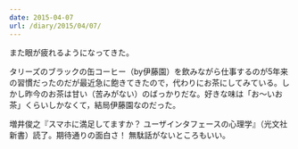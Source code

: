 ```yaml
---
date: 2015-04-07
url: /diary/2015/04/07/
---
```


また眼が疲れるようになってきた。

タリーズのブラックの缶コーヒー（by伊藤園）を飲みながら仕事するのが5年来の習慣だったのだが最近急に飽きてきたので，代わりにお茶にしてみている。しかし昨今のお茶は甘い（苦みがない）のばっかりだな。好きな味は「お〜いお茶」くらいしかなくて，結局伊藤園なのだった。

増井俊之『スマホに満足してますか？ ユーザインタフェースの心理学』（光文社新書）読了。期待通りの面白さ！ 無駄話がないところもいい。